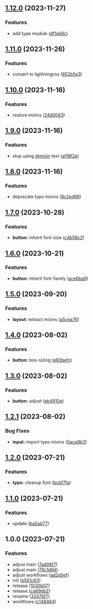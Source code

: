 ## [1.12.0](https://github.com/plumelo/titled/compare/v1.11.0...v1.12.0) (2023-11-27)


### Features

* add type module ([df1eb8c](https://github.com/plumelo/titled/commit/df1eb8cd14dff267a57bca6677b8599218e3aacb))

## [1.11.0](https://github.com/plumelo/titled/compare/v1.10.0...v1.11.0) (2023-11-26)


### Features

* convert to lightningcss ([652b5e3](https://github.com/plumelo/titled/commit/652b5e30fffcb7eccee69adf445cddf5163f22b0))

## [1.10.0](https://github.com/plumelo/titled/compare/v1.9.0...v1.10.0) (2023-11-16)


### Features

* restore mixins ([24d0043](https://github.com/plumelo/titled/commit/24d004354e096414616bd91b91b2985df9a4c99c))

## [1.9.0](https://github.com/plumelo/titled/compare/v1.8.0...v1.9.0) (2023-11-16)


### Features

* stop using [@mixin](https://github.com/mixin) text ([af18f2e](https://github.com/plumelo/titled/commit/af18f2ee17f10ebced40bef17fc3251a2ccbc589))

## [1.8.0](https://github.com/plumelo/titled/compare/v1.7.0...v1.8.0) (2023-11-16)


### Features

* deprecate typo mixins ([8c2ed98](https://github.com/plumelo/titled/commit/8c2ed98e2369c7dacf047a5e3bc03a5a9d89c259))

## [1.7.0](https://github.com/plumelo/titled/compare/v1.6.0...v1.7.0) (2023-10-28)


### Features

* **button:** inherit font-size ([c4b58c2](https://github.com/plumelo/titled/commit/c4b58c220b2918f9ab032da6b39ee63f4c822f00))

## [1.6.0](https://github.com/plumelo/titled/compare/v1.5.0...v1.6.0) (2023-10-21)


### Features

* **button:** inherit font-family ([ace6ba9](https://github.com/plumelo/titled/commit/ace6ba9d621fc3514b33093c9f1df81f8c066f01))

## [1.5.0](https://github.com/plumelo/titled/compare/v1.4.0...v1.5.0) (2023-09-20)


### Features

* **layout:** extract mixins ([a5cea76](https://github.com/plumelo/titled/commit/a5cea76b125034a7ebd9caa20e359e82e7b3e1c3))

## [1.4.0](https://github.com/plumelo/titled/compare/v1.3.0...v1.4.0) (2023-08-02)


### Features

* **button:** box-sizing ([e83befc](https://github.com/plumelo/titled/commit/e83befcf43543b5c47e24dd71cba9d86e0f45300))

## [1.3.0](https://github.com/plumelo/titled/compare/v1.2.1...v1.3.0) (2023-08-02)


### Features

* **button:** adjust ([eb4910e](https://github.com/plumelo/titled/commit/eb4910efd6a62f9a2600f149816c0ebc76735c51))

## [1.2.1](https://github.com/plumelo/titled/compare/v1.2.0...v1.2.1) (2023-08-02)


### Bug Fixes

* **input:** import typo mixins ([0aca9b3](https://github.com/plumelo/titled/commit/0aca9b33b3a384217ddcb6152b7ba43ba65bc751))

## [1.2.0](https://github.com/plumelo/titled/compare/v1.1.0...v1.2.0) (2023-07-21)


### Features

* **typo:** cleanup font ([bcbf7fa](https://github.com/plumelo/titled/commit/bcbf7fa58b24d78e19a222ae718116a164016876))

## [1.1.0](https://github.com/plumelo/titled/compare/v1.0.0...v1.1.0) (2023-07-21)


### Features

* update ([ba2ab77](https://github.com/plumelo/titled/commit/ba2ab771d9d78813727a2ac6948ea47d20991fae))

## 1.0.0 (2023-07-21)


### Features

* adjust main ([7ad06f7](https://github.com/plumelo/titled/commit/7ad06f7c38701f168a1c4b0bfab06a5b23d40f16))
* adjust main ([79c1d9d](https://github.com/plumelo/titled/commit/79c1d9d79763e1bb7a27b940d1dcbf8f4386a288))
* adjust workflows ([ad2a5ef](https://github.com/plumelo/titled/commit/ad2a5ef2572604def4a38cee2e4a8bd1529920b3))
* init ([b551c63](https://github.com/plumelo/titled/commit/b551c636c89437d8ab6def92c227dd4fde368b94))
* release ([1030b07](https://github.com/plumelo/titled/commit/1030b070a3cc8af3d1859458d1c7f713b3a46c1e))
* release ([ca69db2](https://github.com/plumelo/titled/commit/ca69db27d5c430c1a11e800263fe8561fa56f777))
* rename ([32474f7](https://github.com/plumelo/titled/commit/32474f7933cb7b20c5f33f288652567b3d573fc8))
* workflows ([c148464](https://github.com/plumelo/titled/commit/c1484640df69a98aad3b2500a34cf4c19f25f010))
